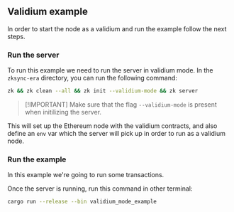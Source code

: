 ## Validium example

In order to start the node as a validium and run the example follow the next steps.

### Run the server

To run this example we need to run the server in validium mode. In the `zksync-era` directory, you can run the following
command:

```sh
zk && zk clean --all && zk init --validium-mode && zk server
```

> [!IMPORTANT] Make sure that the flag `--validium-mode` is present when initilizing the server.

This will set up the Ethereum node with the validium contracts, and also define an `env` var which the server will pick
up in order to run as a validium node.

### Run the example

In this example we're going to run some transactions.

Once the server is running, run this command in other terminal:

```sh
cargo run --release --bin validium_mode_example
```
